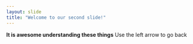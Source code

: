 ```yaml
---
layout: slide
title: "Welcome to our second slide!"
---
```

**It is awesome understanding these things**
Use the left arrow to go back
